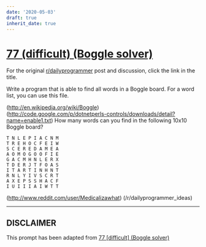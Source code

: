 ```yaml
---
date: '2020-05-03'
draft: true
inherit_date: true
---
```


# [77 (difficult) (Boggle solver)](https://www.reddit.com/r/dailyprogrammer/comments/wn3qf/7162012_challenge_77_difficult_boggle_solver/)

For the original [r/dailyprogrammer](https://www.reddit.com/r/dailyprogrammer/) post and discussion, click the link in the title.

Write a program that is able to find all words in a Boggle board. For a word list, you can use this file.

(http://en.wikipedia.org/wiki/Boggle)
(http://code.google.com/p/dotnetperls-controls/downloads/detail?name=enable1.txt)
How many words can you find in the following 10x10 Boggle board?


```
T N L E P I A C N M
T R E H O C F E I W
S C E R E D A M E A
A O M O G O O F I E
G A C M H N L E R X
T D E R J T F O A S
I T A R T I N H N T
R N L Y I V S C R T
A X E P S S H A C F
I U I I I A I W T T
```
(http://www.reddit.com/user/Medicalizawhat)
(/r/dailyprogrammer_ideas)

----
## **DISCLAIMER**
This prompt has been adapted from [77 [difficult] (Boggle solver)](https://www.reddit.com/r/dailyprogrammer/comments/wn3qf/7162012_challenge_77_difficult_boggle_solver/
)
